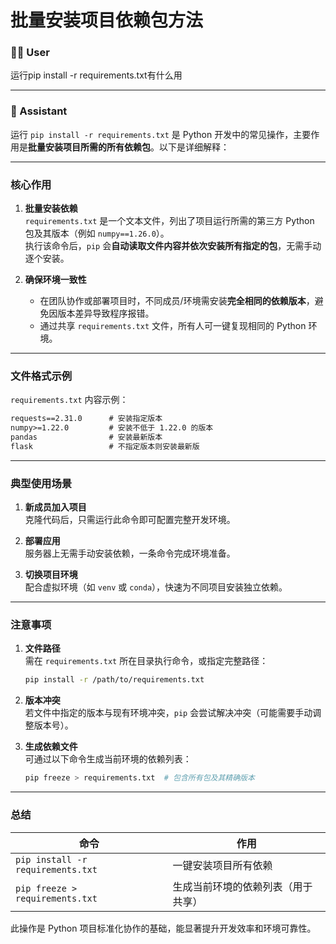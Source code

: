 # 批量安装项目依赖包方法

### 🧑‍💻 User

运行pip install -r requirements.txt有什么用

---

### 🤖 Assistant

运行 `pip install -r requirements.txt` 是 Python 开发中的常见操作，主要作用是**批量安装项目所需的所有依赖包**。以下是详细解释：

---

### 核心作用
1. **批量安装依赖**  
   `requirements.txt` 是一个文本文件，列出了项目运行所需的第三方 Python 包及其版本（例如 `numpy==1.26.0`）。  
   执行该命令后，`pip` 会**自动读取文件内容并依次安装所有指定的包**，无需手动逐个安装。

2. **确保环境一致性**  
   - 在团队协作或部署项目时，不同成员/环境需安装**完全相同的依赖版本**，避免因版本差异导致程序报错。  
   - 通过共享 `requirements.txt` 文件，所有人可一键复现相同的 Python 环境。

---

### 文件格式示例
`requirements.txt` 内容示例：
```txt
requests==2.31.0      # 安装指定版本
numpy>=1.22.0         # 安装不低于 1.22.0 的版本
pandas                # 安装最新版本
flask                 # 不指定版本则安装最新版
```

---

### 典型使用场景
1. **新成员加入项目**  
   克隆代码后，只需运行此命令即可配置完整开发环境。

2. **部署应用**  
   服务器上无需手动安装依赖，一条命令完成环境准备。

3. **切换项目环境**  
   配合虚拟环境（如 `venv` 或 `conda`），快速为不同项目安装独立依赖。

---

### 注意事项
1. **文件路径**  
   需在 `requirements.txt` 所在目录执行命令，或指定完整路径：  
   ```bash
   pip install -r /path/to/requirements.txt
   ```

2. **版本冲突**  
   若文件中指定的版本与现有环境冲突，`pip` 会尝试解决冲突（可能需要手动调整版本号）。

3. **生成依赖文件**  
   可通过以下命令生成当前环境的依赖列表：  
   ```bash
   pip freeze > requirements.txt  # 包含所有包及其精确版本
   ```

---

### 总结
| **命令**                          | **作用**                             |
|-----------------------------------|--------------------------------------|
| `pip install -r requirements.txt` | 一键安装项目所有依赖                 |
| `pip freeze > requirements.txt`   | 生成当前环境的依赖列表（用于共享） |

此操作是 Python 项目标准化协作的基础，能显著提升开发效率和环境可靠性。